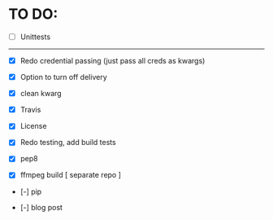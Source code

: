 # TO DO:

- [ ] Unittests

----

- [x] Redo credential passing (just pass all creds as kwargs)

- [x] Option to turn off delivery

- [x] clean kwarg

- [x] Travis 

- [x] License

- [x] Redo testing, add build tests

- [x] pep8

- [x] ffmpeg build [ separate repo ]

- [-] pip

- [-] blog post

